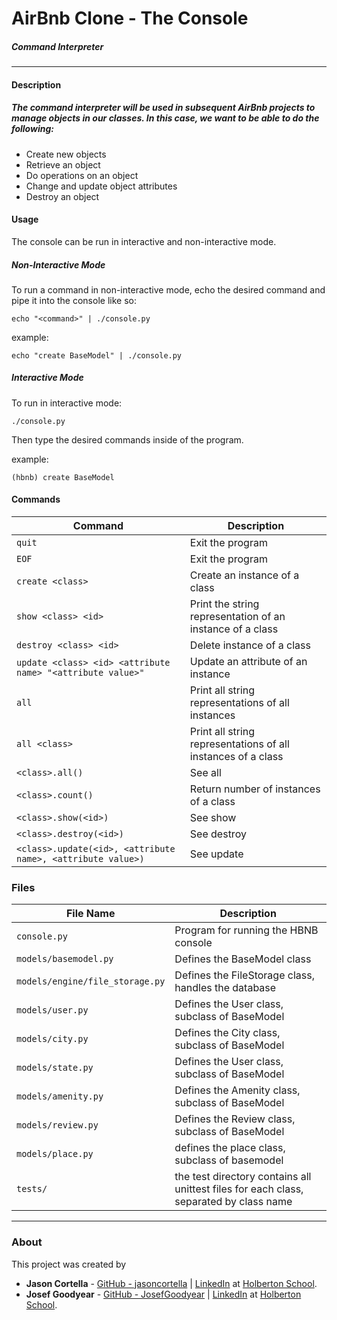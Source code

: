 # AirBnb Clone - The Console
##### Command Interpreter 
---
#### Description
##### The command interpreter will be used in subsequent AirBnb projects to manage objects in our classes. In this case, we want to be able to do the following:
  *  Create new objects
  *  Retrieve an object
  *  Do operations on an object
  *  Change and update object attributes
  *  Destroy an object
#### Usage
The console can be run in interactive and non-interactive mode.
##### Non-Interactive Mode

To run a command in non-interactive mode, echo the desired command and pipe it into the console like so:
``` 
echo "<command>" | ./console.py 
```
example:
```
echo "create BaseModel" | ./console.py
```

##### Interactive Mode

To run in interactive mode:
``` 
./console.py 
```
Then type the desired commands inside of the program.

example:
```
(hbnb) create BaseModel
```

#### Commands

Command | Description
--- | --- 
`quit` | Exit the program
`EOF` | Exit the program
`create <class>` | Create an instance of a class
`show <class> <id>` | Print the string representation of an instance of a class
`destroy <class> <id>` | Delete instance of a class
`update <class> <id> <attribute name> "<attribute value>"` | Update an attribute of an instance
`all` | Print all string representations of all instances
`all <class>` | Print all string representations of all instances of a class 
`<class>.all()` | See all
`<class>.count()` | Return number of instances of a class
`<class>.show(<id>)` | See show
`<class>.destroy(<id>)` | See destroy
`<class>.update(<id>, <attribute name>, <attribute value>)` | See update

###  Files

File Name | Description
--- | ---
`console.py` | Program for running the HBNB console
`models/basemodel.py` | Defines the BaseModel class 
`models/engine/file_storage.py` | Defines the FileStorage class, handles the database
`models/user.py` | Defines the User class, subclass of BaseModel
`models/city.py` | Defines the City  class, subclass of BaseModel
`models/state.py` | Defines the User class, subclass of BaseModel
`models/amenity.py` | Defines the Amenity class, subclass of BaseModel
`models/review.py` | Defines the Review class, subclass of BaseModel
`models/place.py` | defines the place class, subclass of basemodel
`tests/` | the test directory contains all unittest files for each class, separated by class name

---

### About
This project was created by
* **Jason Cortella** - [GitHub - jasoncortella](https://github.com/jasoncortella) | [LinkedIn](https://www.linkedin.com/in/jcortella/) at [Holberton
School](http://holbertonschool.com).
* **Josef Goodyear** - [GitHub - JosefGoodyear](https://github.com/JosefGoodyear) | [LinkedIn](https://www.linkedin.com/in/josefgoodyear/) at [Holberton
School](http://holbertonschool.com).

